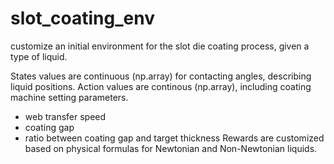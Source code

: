 # slot_coating_env

customize an initial environment for the slot die coating process, given a type of liquid.

States values are continuous (np.array) for contacting angles, describing liquid positions. 
Action values are continous (np.array), including coating machine setting parameters. 
- web transfer speed
- coating gap
- ratio between coating gap and target thickness 
Rewards are customized based on physical formulas for Newtonian and Non-Newtonian liquids.